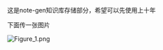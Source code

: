 这是note-gen知识库存储部分，希望可以先使用上十年

下面传一张图片

![Figure_1.png](https://cdn.jsdelivr.net/gh/zilong-ding/note-gen-image-sync@main/7081b7eb-6df7-42fd-8334-b328347159d0.png)
